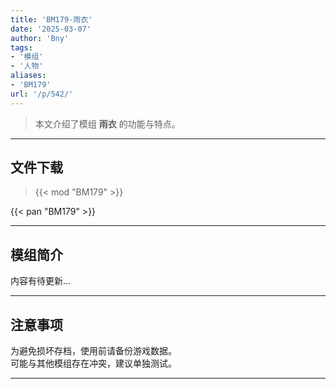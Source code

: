 ```yaml
---
title: 'BM179-雨衣'
date: '2025-03-07'
author: 'Bny'
tags:
- '模组'
- '人物'
aliases:
- 'BM179'
url: '/p/542/'
---
```


> 本文介绍了模组 **雨衣** 的功能与特点。

---

## 文件下载  

> {{< mod "BM179" >}}  

{{< pan "BM179" >}}  

---

## 模组简介

>  
内容有待更新...  

---

## 注意事项

>  
为避免损坏存档，使用前请备份游戏数据。  
可能与其他模组存在冲突，建议单独测试。  

---

